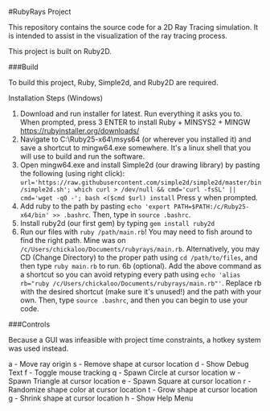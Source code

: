 #RubyRays Project

This repository contains the source code for a 2D Ray Tracing simulation. It is intended to assist in the visualization of the ray tracing process.

This project is built on Ruby2D.

###Build

To build this project, Ruby, Simple2d, and Ruby2D are required.

Installation Steps (Windows)
1. Download and run installer for latest. Run everything it asks you to. When prompted, press 3 ENTER to install Ruby + MINSYS2 + MINGW
 https://rubyinstaller.org/downloads/
2. Navigate to C:\Ruby25-x64\msys64 (or wherever you installed it) and save a shortcut to mingw64.exe somewhere. It's a linux shell that you will use to build and run the software.
3. Open mingw64.exe and install Simple2d (our drawing library) by pasting the following (using right click):
`url='https://raw.githubusercontent.com/simple2d/simple2d/master/bin/simple2d.sh'; which curl > /dev/null && cmd='curl -fsSL' || cmd='wget -qO -'; bash <($cmd $url) install`
Press y when prompted.
4. Add ruby to the path by pasting `echo 'export PATH=$PATH:/c/Ruby25-x64/bin' >> .bashrc`. Then, type in `source .bashrc`.
5. Install ruby2d (our first gem) by typing `gem install ruby2d`
6. Run our files with `ruby /path/main.rb`! You may need to fish around to find the right path. Mine was on `/c/Users/chickaloo/Documents/rubyrays/main.rb`. Alternatively, you may CD (Change Directory) to the proper path using `cd /path/to/files`, and then type `ruby main.rb` to run.
6b (optional). Add the above command as a shortcut so you can avoid retyping every path using `echo 'alias rb="ruby /c/Users/chickaloo/Documents/rubyrays/main.rb"'`. Replace rb with the desired shortcut (make sure it's unused!) and the path with your own. Then, type `source .bashrc`, and then you can begin to use your code.

###Controls

Because a GUI was infeasible with project time constraints, a hotkey system was used instead.

a - Move ray origin
s - Remove shape at cursor location
d - Show Debug Text
f - Toggle mouse tracking
q - Spawn Circle at cursor location
w - Spawn Triangle at cursor location
e - Spawn Square at cursor location
r - Randomize shape color  at cursor location
t - Grow shape at cursor location
g - Shrink shape at cursor location
h - Show Help Menu
